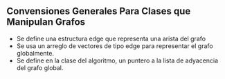 ## Convensiones Generales Para Clases que Manipulan Grafos
* Se define una estructura edge que representa una arista del grafo
* Se usa un arreglo de vectores de tipo edge para representar el grafo globalmente.
* Se define en la clase del algoritmo, un puntero a la lista de adyacencia del grafo global.
